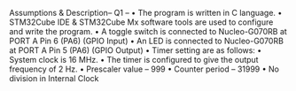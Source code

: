 Assumptions & Description– 
Q1 – 
•	The program is written in C language.
•	STM32Cube IDE & STM32Cube Mx software tools are used to configure and write the program.
•	A toggle switch is connected to Nucleo-G070RB at PORT A Pin 6 (PA6) (GPIO Input)
•	An LED is connected to Nucleo-G070RB at PORT A Pin 5 (PA6) (GPIO Output)
•	Timer setting are as follows:
•	System clock is 16 MHz.
•	The timer is configured to give the output frequency of 2 Hz.
•	Prescaler value – 999
•	Counter period – 31999
•	No division in Internal Clock
